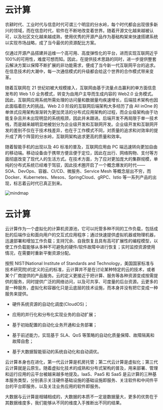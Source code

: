 # 云计算

农耕时代、工业时代与信息时代可谓三个明显的分水岭，每个时代都会出现很多新兴的领域，而在信息时代，软件在不断地改变着世界。随着开源文化越来越被认可，以及社区文化越来越成熟，使用优秀的开源产品作为基础构架来快速搭建系统以实现市场战略，成了当今最优的资源配比方案。

仅通过开源产品搭建并运维一个高可用、高度弹性化的平台，进而实现互联网近乎 100%的可用性，难度可想而知。因此，在提供技术思路的同时，进一步提供整套云解决方案以保障不断扩展的非功能需求，便成了当今新一代互联网平台的追求。在信息技术的大潮中，每一次通信模式的升级都会给这个世界的合作模式带来变革。

随着互联网在 21 世纪初被大规模接入，互联网由基于流量点击赢利的单方面信息发布的 Web 1.0 业务模式，转变为由用户主导而生成内容的 Web2.0 业务模式。因此，互联网应用系统所需处理的访问量和数据量均疾速增长，后端技术架构也因此面临着巨大的挑战。Web 2.0 阶段的互联网后端架构大多经历了由 All inOne 的单体式应用架构渐渐转为更加灵活的分布式应用架构的过程，而企业级架构由于功能复杂且并未出现明显的系统瓶颈，因此并未跟进。后端开发不再局限于单一技术栈，而是越来越明显地被划分为企业级开发和互联网开发。企业级开发和互联网开发的差别不仅在于技术栈差异，也在于工作模式不同，对质量的追求和对效率的提升成了两个阵营的分水岭，互联网架构追求更高的质量和效率。

随着智能手机的出现以及 4G 标准的普及，互联网应用由 PC 端迅速转向更加自由的移动端。移动设备由于携带方便且便于定位，因此在出行、网络购物、支付等方面彻底改变了现代人的生活方式。在技术方面，为了应对更加庞大的集群规模，单纯的分布式系统已经难于驾驭，因此技术圈开启了一个概念爆发的时代——SOA、DevOps、容器、CI/CD、微服务、Service Mesh 等概念层出不穷，而 Docker、Kubernetes、Mesos、SpringCloud、gRPC、Istio 等一系列产品的出现，标志着云时代已真正到来。

![mindmap](https://i.postimg.cc/vZkRcJPb/image.png)

# 云计算

云计算作为一个虚拟化的计算机资源池，它可以托管多种不同的工作负载，包括成批的后端作业和面向用户的交互式应用程序；通过快速提供虚拟机器或物理机器，迅速部署和增加工作负载；支持冗余、自我恢复且具有高可扩展性的编程模型，以使工作负载能够从多种不可避免的硬件/软件故障中进行恢复；实时监控资源使用情况，在需要时重新平衡资源分配。

按照 NIST(National Institute of Standards and Technology，美国国家标准与技术研究院)的定义的云的标准，云计算并不是在讨论某种特定的云的技术，或者某个厂商提供的产品服务。云的定义更接近于把计算、服务等各种资源变成按需提供的服务，同时提供广泛的网络访问，以及可共享、可度量的后台资源。云更多的是一种服务，虚拟化和容器化只是云底层的技术设施，而本身并没有把它变成一种服务来提供。

- 硬件系统资源的自动化调度(CloudOS)；

- 应用的并行化和分布化实现业务的自动扩展；

- 基于初始配置的自动化业务开通和业务部署；

- 基于前述能力，实现基于 SLA、QoS 等策略的自动化质量保障、故障隔离和故障自愈；

- 基于大数据智能驱动的系统自动化和自动调优。

云计算本身也在进化，第一代云计算是机房托管；第二代云计算是虚拟化；第三代云计算就是云原生。随着虚拟化技术的成熟和分布式架构的普及，用来部署、管理和运行应用的云平台被越来越多地提及。IaaS、PaaS 和 SaaS 是云计算的三种基本服务类型，分别表示关注硬件基础设施的基础设施即服务、关注软件和中间件平台的平台即服务，以及关注业务应用的软件即服务。

大数据与云计算是相辅相成的，大数据的本质不一定是数据量大，更多的优势在于其数据维度多，我们能够从不同的维度入手推断出不同的结果。
